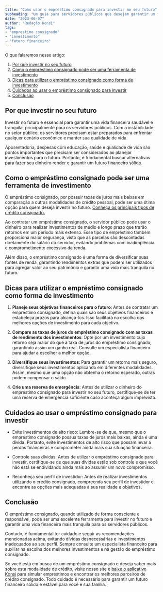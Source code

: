 ```yaml
---
title: "Como usar o empréstimo consignado para investir no seu futuro"
subheading: "Um guia para servidores públicos que desejam garantir um futuro financeiro sólido"
date: "2023-06-07"
author: "Redação Konsi"
tags:
- "emprestimo consignado"
- "investimento"
- "futuro financeiro"
---
```


O que falaremos nesse artigo:

1. [Por que investir no seu futuro](#por-que-investir-no-seu-futuro)
2. [Como o empréstimo consignado pode ser uma ferramenta de investimento](#como-o-emprestimo-consignado-pode-ser-uma-ferramenta-de-investimento)
3. [Dicas para utilizar o empréstimo consignado como forma de investimento](#dicas-para-utilizar-o-emprestimo-consignado-como-forma-de-investimento)
4. [Cuidados ao usar o empréstimo consignado para investir](#cuidados-ao-usar-o-emprestimo-consignado-para-investir)
5. [Conclusão](#conclusao)

## Por que investir no seu futuro

Investir no futuro é essencial para garantir uma vida financeira saudável e tranquila, principalmente para os servidores públicos. Com a instabilidade no setor público, os servidores precisam estar preparados para enfrentar qualquer cenário econômico e manter sua qualidade de vida.

Aposentadoria, despesas com educação, saúde e qualidade de vida são pontos importantes que precisam ser considerados ao planejar investimentos para o futuro. Portanto, é fundamental buscar alternativas para fazer seu dinheiro render e garantir um futuro financeiro sólido.

## Como o empréstimo consignado pode ser uma ferramenta de investimento

O empréstimo consignado, por possuir taxas de juros mais baixas em comparação a outras modalidades de crédito pessoal, pode ser uma ótima opção para quem deseja investir no futuro. [Conheça os principais tipos de crédito consignado.](entenda-a-diferenciao-entre-crdito-consignado-pblico-e-privado.md) 

Ao contratar um empréstimo consignado, o servidor público pode usar o dinheiro para realizar investimentos de médio e longo prazo que trarão retornos em um período mais extenso. Esse tipo de empréstimo também proporciona maior segurança, visto que as parcelas são descontadas diretamente do salário do servidor, evitando problemas com inadimplência e comprometimento excessivo da renda.

Além disso, o empréstimo consignado é uma forma de diversificar suas fontes de renda, garantindo rendimentos extras que podem ser utilizados para agregar valor ao seu patrimônio e garantir uma vida mais tranquila no futuro.

## Dicas para utilizar o empréstimo consignado como forma de investimento

1. **Planeje seus objetivos financeiros para o futuro**: Antes de contratar um empréstimo consignado, defina quais são seus objetivos financeiros e estabeleça prazos para alcançá-los. Isso facilitará na escolha das melhores opções de investimento para cada objetivo.

2. **Compare as taxas de juros do empréstimo consignado com as taxas de rendimento dos investimentos**: Opte por um investimento cujo retorno seja maior do que a taxa de juros do empréstimo consignado, garantindo assim um ganho real. Consulte um especialista financeiro para ajudar a escolher a melhor opção.

3. **Diversifique seus investimentos**: Para garantir um retorno mais seguro, diversifique seus investimentos aplicando em diferentes modalidades. Assim, mesmo que uma opção não obtenha o retorno esperado, outras podem compensar o saldo.

4. **Crie uma reserva de emergência**: Antes de utilizar o dinheiro do empréstimo consignado para investir no seu futuro, certifique-se de ter uma reserva de emergência suficiente caso aconteça algum imprevisto.

## Cuidados ao usar o empréstimo consignado para investir

- Evite investimentos de alto risco: Lembre-se de que, mesmo que o empréstimo consignado possua taxas de juros mais baixas, ainda é uma dívida. Portanto, evite investimentos de alto risco que possam levar a perdas financeiras e comprometer ainda mais sua situação financeira.

- Controle suas dívidas: Antes de utilizar o empréstimo consignado para investir, certifique-se de que suas dívidas estão sob controle e que você não está se endividando ainda mais ao assumir um novo compromisso.

- Reconheça seu perfil de investidor: Antes de realizar investimentos utilizando o crédito consignado, compreenda seu perfil de investidor e encontre as opções mais adequadas à sua realidade e objetivos.

## Conclusão

O empréstimo consignado, quando utilizado de forma consciente e responsável, pode ser uma excelente ferramenta para investir no futuro e garantir uma vida financeira mais tranquila para os servidores públicos.

Contudo, é fundamental ter cuidado e seguir as recomendações mencionadas acima, evitando dívidas desnecessárias e investimentos inadequados ao seu perfil. Sempre consulte um especialista financeiro para auxiliar na escolha dos melhores investimentos e na gestão do empréstimo consignado.

Se você está em busca de um empréstimo consignado e deseja saber mais sobre esta modalidade de crédito, visite nosso site e [baixe o aplicativo Konsi](https://konsi.com.br) para simular empréstimos e encontrar os melhores parceiros de crédito consignado. Todo cuidado é necessário para garantir um futuro financeiro sólido e estável para você e sua família.